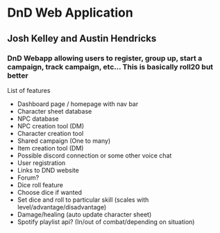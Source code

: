# DnD Web Application
## Josh Kelley and Austin Hendricks

### DnD Webapp allowing users to register, group up, start a campaign, track campaign, etc… This is basically roll20 but better

List of features
- Dashboard page / homepage with nav bar
- Character sheet database
- NPC database
- NPC creation tool (DM)
- Character creation tool
- Shared campaign (One to many)
- Item creation tool (DM)
- Possible discord connection or some other voice chat
- User registration
- Links to DND website
- Forum?
- Dice roll feature 
- Choose dice if wanted
- Set dice and roll to particular skill (scales with level/advantage/disadvantage)
- Damage/healing (auto update character sheet)
- Spotify playlist api? (In/out of combat/depending on situation)

